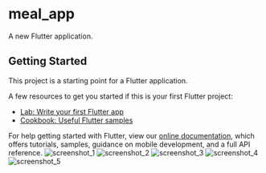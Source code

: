 # meal_app

A new Flutter application.

## Getting Started

This project is a starting point for a Flutter application.

A few resources to get you started if this is your first Flutter project:

- [Lab: Write your first Flutter app](https://flutter.dev/docs/get-started/codelab)
- [Cookbook: Useful Flutter samples](https://flutter.dev/docs/cookbook)

For help getting started with Flutter, view our
[online documentation](https://flutter.dev/docs), which offers tutorials,
samples, guidance on mobile development, and a full API reference.
![screenshot_1](https://user-images.githubusercontent.com/87347374/135835676-f4391354-c758-4f80-b179-cdbf60a2794f.png)
![screenshot_2](https://user-images.githubusercontent.com/87347374/135835704-6c05b633-c5c6-4662-9b5e-908104c92bfa.png)
![screenshot_3](https://user-images.githubusercontent.com/87347374/135835712-c5ba136c-964b-40ae-bc2d-dbe38d4ebea5.png)
![screenshot_4](https://user-images.githubusercontent.com/87347374/135835783-fe6a3416-2444-49b5-8d11-a9fa33bf4edf.png)
![screenshot_5](https://user-images.githubusercontent.com/87347374/135835841-081ca6f6-c7ac-45e9-b1af-e5e04334df57.png)
